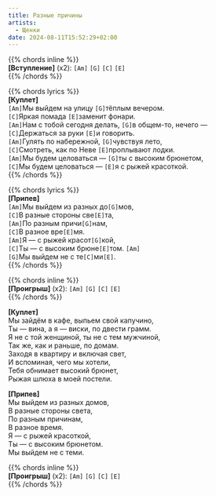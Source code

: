 ```yaml
---
title: Разные причины
artists: 
  - Щенки
date: 2024-08-11T15:52:29+02:00
---
```


{{% chords inline %}}  
**[Вступление]** (x2): `[Am]` `[G]` `[C]` `[E]`  
{{% /chords %}}

{{% chords lyrics %}}  
**[Куплет]**  
`[Am]`Мы выйдем на улицу `[G]`тёплым вечером.  
`[C]`Яркая помада `[E]`заменит фонари.  
`[Am]`Нам с тобой сегодня делать, `[G]`в общем-то, нечего —  
`[C]`Держаться за руки `[E]`и говорить.  
`[Am]`Гулять по набережной, `[G]`чувствуя лето,  
`[C]`Смотреть, как по Неве `[E]`проплывают лодки.  
`[Am]`Мы будем целоваться — `[G]`ты с высоким брюнетом,  
`[C]`Мы будем целоваться — `[E]`я с рыжей красоткой.  
{{% /chords %}}

{{% chords lyrics %}}  
**[Припев]**  
`[Am]`Мы выйдем из разных до`[G]`мов,  
`[C]`В разные стороны све`[E]`та,  
`[Am]`По разным причи`[G]`нам,  
`[C]`В разное вре`[E]`мя.  
`[Am]`Я — с рыжей красот`[G]`кой,  
`[C]`Ты — с высоким брюне`[E]`том.  `[Am]`  
`[G]`Мы выйдем не с те`[C]`ми`[E]`.  
{{% /chords %}}

{{% chords inline %}}  
**[Проигрыш]** (x2): `[Am]` `[G]` `[C]` `[E]`  
{{% /chords %}}

**[Куплет]**  
Мы зайдём в кафе, выпьем свой капучино,  
Ты — вина, а я — виски, по двести грамм.  
Я не с той женщиной, ты не с тем мужчиной,  
Так же, как и раньше, по домам.  
Заходя в квартиру и включая свет,  
И вспоминая, чего мы хотели,  
Тебя обнимает высокий брюнет,  
Рыжая шлюха в моей постели.

**[Припев]**  
Мы выйдем из разных домов,  
В разные стороны света,  
По разным причинам,  
В разное время.  
Я — с рыжей красоткой,  
Ты — с высоким брюнетом.  
Мы выйдем не с теми.

{{% chords inline %}}  
**[Проигрыш]** (x2): `[Am]` `[G]` `[C]` `[E]`  
{{% /chords %}}
